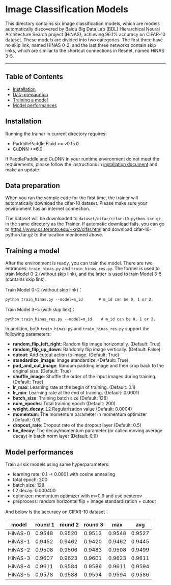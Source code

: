# Image Classification Models
This directory contains six image classification models, which are models automatically discovered by Baidu Big Data Lab (BDL) Hierarchical Neural Architecture Search project (HiNAS), achieving 96.1% accuracy on CIFAR-10 dataset. These models are divided into two categories. The first three have no skip link, named HiNAS 0-2, and the last three networks contain skip links, which are similar to the shortcut connections in Resnet, named HiNAS 3-5.

---
## Table of Contents
- [Installation](#installation)
- [Data preparation](#data-preparation)
- [Training a model](#training-a-model)
- [Model performances](#model-performances)

## Installation
Running the trainer in current directory requires:

- PadddlePaddle Fluid >= v0.15.0
- CuDNN >=6.0

If PaddlePaddle and CuDNN in your runtime environment do not meet the requirements, please follow the instructions in [installation document](http://www.paddlepaddle.org/docs/develop/documentation/zh/build_and_install/pip_install_cn.html) and make an update.

## Data preparation

When you run the sample code for the first time, the trainer will automatically download the cifar-10 dataset. Please make sure your environment has an internet connection.

The dataset will be downloaded to `dataset/cifar/cifar-10-python.tar.gz` in the same directory as the Trainer. If automatic download fails, you can go to https://www.cs.toronto.edu/~kriz/cifar.html and download cifar-10-python.tar.gz to the location mentioned above.

## Training a model

After the environment is ready, you can train the model. There are two entrances: `train_hinas.py` and `train_hinas_res.py`. The former is used to train Model 0-2 (without skip link), and the latter is used to train Model 3-5 (contains skip link).

Train Model 0~2 (without skip link)：
```
python train_hinas.py --model=m_id       # m_id can be 0, 1 or 2.
```
Train Model 3~5 (with skip link)：
```
python train_hinas_res.py --model=m_id    # m_id can be 0, 1 or 2.
```

In addition, both `train_hinas.py` and `train_hinas_res.py` support the following parameters:

- **random_flip_left_right**: Random flip image horizontally. (Default: True)
- **random_flip_up_down**: Randomly flip image vertically. (Default: False)
- **cutout**: Add cutout action to image. (Default: True)
- **standardize_image**: Image standardize. (Default: True)
- **pad_and_cut_image**: Random padding image and then crop back to the original size. (Default: True)
- **shuffle_image**: Shuffle the order of the input images during training. (Default: True)
- **lr_max**: Learning rate at the begin of training. (Default: 0.1)
- **lr_min**: Learning rate at the end of training. (Default: 0.0001)
- **batch_size**: Training batch size (Default: 128)
- **num_epochs**: Total training epoch (Default: 200)
- **weight_decay**: L2 Regularization value (Default: 0.0004)
- **momentum**: The momentum parameter in momentum optimizer (Default: 0.9)
- **dropout_rate**: Dropout rate of the dropout layer (Default: 0.5)
- **bn_decay**: The decay/momentum parameter (or called moving average decay) in batch norm layer (Default: 0.9)


## Model performances

Train all six models using same hyperparameters:

- learning rate: 0.1 -> 0.0001 with cosine annealing
- total epoch: 200
- batch size: 128
- L2 decay: 0.000400
- optimizer: momentum optimizer with m=0.9 and use nesterov
- preprocess: random horizontal flip + image standardization + cutout

And below is the accuracy on CIFAR-10 dataset：

| model    | round 1 | round 2 | round 3 | max    | avg    |
|----------|---------|---------|---------|--------|--------|
| HiNAS-0  | 0.9548  | 0.9520  | 0.9513  | 0.9548 | 0.9527 |
| HiNAS-1  | 0.9452  | 0.9462  | 0.9420  | 0.9462 | 0.9445 |
| HiNAS-2  | 0.9508  | 0.9506  | 0.9483  | 0.9508 | 0.9499 |
| HiNAS-3  | 0.9607  | 0.9623  | 0.9601  | 0.9623 | 0.9611 |
| HiNAS-4  | 0.9611  | 0.9584  | 0.9586  | 0.9611 | 0.9594 |
| HiNAS-5  | 0.9578  | 0.9588  | 0.9594  | 0.9594 | 0.9586 |
